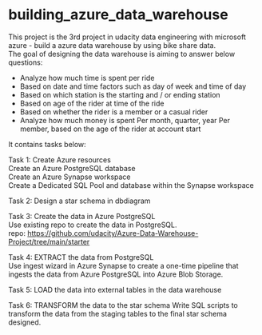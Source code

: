 # building_azure_data_warehouse
This project is the 3rd project in udacity data engineering with microsoft azure - build a azure data warehouse by using bike share data. <br>
The goal of designing the data warehouse is aiming to answer below questions: <br>
- Analyze how much time is spent per ride
- Based on date and time factors such as day of week and time of day
- Based on which station is the starting and / or ending station
- Based on age of the rider at time of the ride
- Based on whether the rider is a member or a casual rider
- Analyze how much money is spent Per month, quarter, year Per member, based on the age of the rider at account start

It contains tasks below: <br>

Task 1: Create Azure resources <br>
Create an Azure PostgreSQL database <br>
Create an Azure Synapse workspace <br>
Create a Dedicated SQL Pool and database within the Synapse workspace <br>

Task 2: Design a star schema in dbdiagram<br>

Task 3: Create the data in Azure PostgreSQL <br>
Use existing repo to create the data in PostgreSQL. <br>
repo: https://github.com/udacity/Azure-Data-Warehouse-Project/tree/main/starter <br>

Task 4: EXTRACT the data from PostgreSQL <br>
Use ingest wizard in Azure Synapse to create a one-time pipeline that ingests the data from Azure PostgreSQL into Azure Blob Storage. <br>

Task 5: LOAD the data into external tables in the data warehouse <br>

Task 6: TRANSFORM the data to the star schema
Write SQL scripts to transform the data from the staging tables to the final star schema designed.

